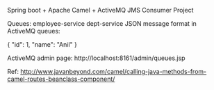 Spring boot + Apache Camel + ActiveMQ 
JMS Consumer Project


Queues:
employee-service
dept-service
JSON message format in ActiveMQ queues:

{
	"id": 1,
	"name": "Anil"
}

ActiveMQ admin page:
http://localhost:8161/admin/queues.jsp


Ref:
http://www.javanbeyond.com/camel/calling-java-methods-from-camel-routes-beanclass-component/